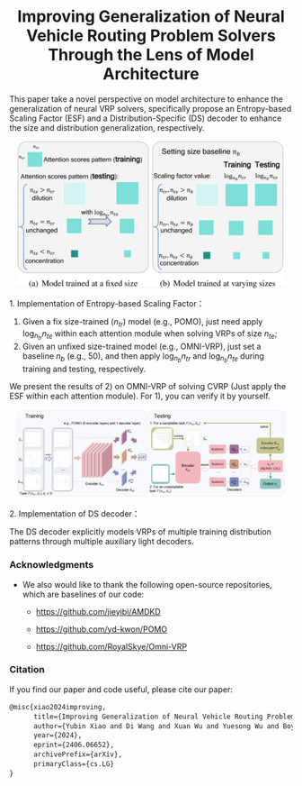 <h1 align="center"> Improving Generalization of Neural Vehicle Routing Problem Solvers Through the Lens of Model Architecture </h1>

This paper take a novel perspective on model architecture to enhance the generalization of neural VRP solvers, specifically propose an Entropy-based Scaling Factor (ESF) and a Distribution-Specific (DS) decoder to enhance the size and distribution generalization, respectively.
<p align="center"><img src="./imgs/ESF.jpg" width=95%></p>
1. Implementation of Entropy-based Scaling Factor：

   1) Given a fix size-trained ($n_{tr}$) model (e.g., POMO), just need apply $\log_{n_{tr}}n_{te}$ within each attention module when solving VRPs of size $n_{te}$;
   2) Given an unfixed size-trained model (e.g., OMNI-VRP), just set a baseline $n_{b}$ (e.g., 50), and then apply $\log_{n_{b}}n_{tr}$ and $\log_{n_{b}}n_{te}$ during training and testing, respectively.

   We present the results of 2) on OMNI-VRP of solving CVRP (Just apply the ESF within each attention module).
   For 1), you can verify it by yourself.
   
<p align="center"><img src="./imgs/DS.jpg" width=95%></p>
2. Implementation of DS decoder：

   The DS decoder explicitly models VRPs of multiple training distribution patterns through multiple auxiliary light decoders.


### Acknowledgments

* We also would like to thank the following open-source repositories, which are baselines of our code:

  * https://github.com/jieyibi/AMDKD

  * https://github.com/yd-kwon/POMO

  * https://github.com/RoyalSkye/Omni-VRP


### Citation

If you find our paper and code useful, please cite our paper:

```tex
@misc{xiao2024improving,
      title={Improving Generalization of Neural Vehicle Routing Problem Solvers Through the Lens of Model Architecture}, 
      author={Yubin Xiao and Di Wang and Xuan Wu and Yuesong Wu and Boyang Li and Wei Du and Liupu Wang and You Zhou},
      year={2024},
      eprint={2406.06652},
      archivePrefix={arXiv},
      primaryClass={cs.LG}
}
```
